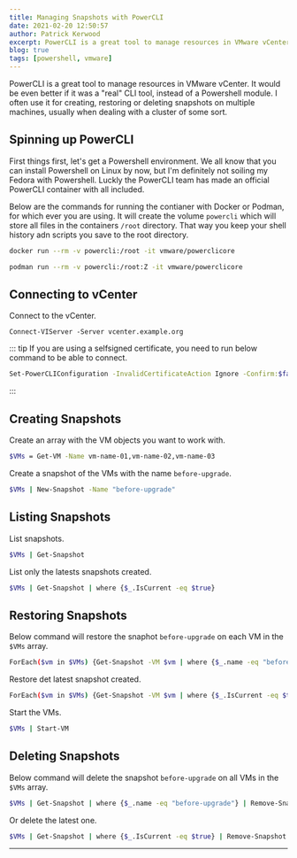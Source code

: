 ```yaml
---
title: Managing Snapshots with PowerCLI
date: 2021-02-20 12:50:57
author: Patrick Kerwood
excerpt: PowerCLI is a great tool to manage resources in VMware vCenter. It would be even better if it was a "real" CLI tool, instead of a Powershell module. I often use it for creating, restoring or deleting snapshots on multiple machines, usually when dealing with a cluster of some sort.
blog: true
tags: [powershell, vmware]
---
```

PowerCLI is a great tool to manage resources in VMware vCenter. It would be even better if it was a "real" CLI tool, instead of a Powershell module. I often use it for creating, restoring or deleting snapshots on multiple machines, usually when dealing with a cluster of some sort.

## Spinning up  PowerCLI
First things first, let's get a Powershell environment. We all know that you can install Powershell on Linux by now, but I'm definitely not soiling my Fedora with Powershell. Luckly the PowerCLI team has made an official PowerCLI container with all included. 

Below are the commands for running the contianer with Docker or Podman, for which ever you are using. It will create the volume `powercli` which will store all files in the containers `/root` directory. That way you keep your shell history adn scripts you save to the root directory. 
```sh
docker run --rm -v powercli:/root -it vmware/powerclicore
```

```sh
podman run --rm -v powercli:/root:Z -it vmware/powerclicore
```
## Connecting to vCenter

Connect to the vCenter.
```
Connect-VIServer -Server vcenter.example.org 
```

::: tip
If you are using a selfsigned certificate, you need to run below command to be able to connect.
```sh
Set-PowerCLIConfiguration -InvalidCertificateAction Ignore -Confirm:$false
```
:::

## Creating Snapshots
Create an array with the VM objects you want to work with.
```sh
$VMs = Get-VM -Name vm-name-01,vm-name-02,vm-name-03
```

Create a snapshot of the VMs with the name `before-upgrade`.
```sh
$VMs | New-Snapshot -Name "before-upgrade"
```

## Listing Snapshots

List snapshots.
```sh
$VMs | Get-Snapshot
```

List only the latests snapshots created. 
```sh
$VMs | Get-Snapshot | where {$_.IsCurrent -eq $true} 
```

## Restoring Snapshots

Below command will restore the snaphot `before-upgrade` on each VM in the `$VMs` array. 
```sh
ForEach($vm in $VMs) {Get-Snapshot -VM $vm | where {$_.name -eq "before-upgrade"} | Foreach-Object { Set-VM -VM $vm -SnapShot $_ }}
```

Restore det latest snapshot created.
```sh
ForEach($vm in $VMs) {Get-Snapshot -VM $vm | where {$_.IsCurrent -eq $true} | Foreach-Object { Set-VM -VM $vm -SnapShot $_ -Confirm:$false}}
```
Start the VMs.
```sh
$VMs | Start-VM
```

## Deleting Snapshots

Below command will delete the snapshot `before-upgrade` on all VMs in the `$VMs` array. 
```sh
$VMs | Get-Snapshot | where {$_.name -eq "before-upgrade"} | Remove-Snapshot   
```

Or delete the latest one.
```sh
$VMs | Get-Snapshot | where {$_.IsCurrent -eq $true} | Remove-Snapshot   
```
---